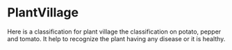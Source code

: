 # PlantVillage
Here is a classification for plant village the classification on potato, pepper and tomato. It help to recognize the plant having any disease or it is healthy.
